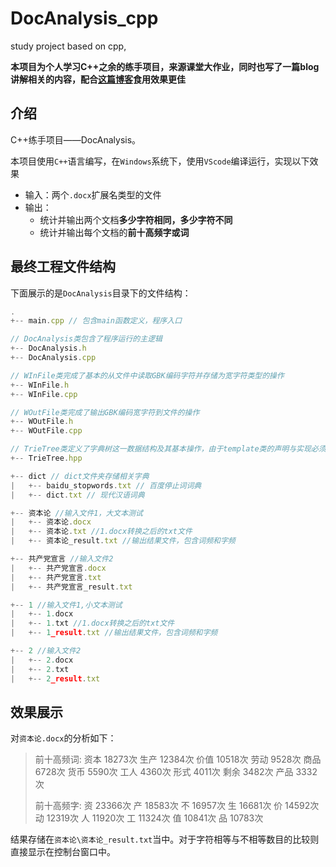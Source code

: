 # DocAnalysis_cpp
study project based on cpp,

**本项目为个人学习C++之余的练手项目，来源课堂大作业，同时也写了一篇blog讲解相关的内容，配合[这篇博客](https://blog.csdn.net/qq_43578237/article/details/123579743)食用效果更佳**

## 介绍
C++练手项目——DocAnalysis。

本项目使用`C++`语言编写，在`Windows`系统下，使用`VScode`编译运行，实现以下效果
- 输入：两个`.docx`扩展名类型的文件
- 输出：
  - 统计并输出两个文档**多少字符相同，多少字符不同**
  - 统计并输出每个文档的**前十高频字或词**


## 最终工程文件结构

下面展示的是`DocAnalysis`目录下的文件结构：

```js
.
+-- main.cpp // 包含main函数定义，程序入口

// DocAnalysis类包含了程序运行的主逻辑
+-- DocAnalysis.h
+-- DocAnalysis.cpp

// WInFile类完成了基本的从文件中读取GBK编码字符并存储为宽字符类型的操作
+-- WInFile.h
+-- WInFile.cpp

// WOutFile类完成了输出GBK编码宽字符到文件的操作
+-- WOutFile.h
+-- WOutFile.cpp

// TrieTree类定义了字典树这一数据结构及其基本操作，由于template类的声明与实现必须放在同一个文件当中，所以这里采用.hpp文件类型
+-- TrieTree.hpp

+-- dict // dict文件夹存储相关字典
|   +-- baidu_stopwords.txt // 百度停止词词典
|   +-- dict.txt // 现代汉语词典

+-- 资本论 //输入文件1，大文本测试
|   +-- 资本论.docx
|   +-- 资本论.txt //1.docx转换之后的txt文件
|   +-- 资本论_result.txt //输出结果文件，包含词频和字频

+-- 共产党宣言 //输入文件2
|   +-- 共产党宣言.docx
|   +-- 共产党宣言.txt
|   +-- 共产党宣言_result.txt

+-- 1 //输入文件1,小文本测试
|   +-- 1.docx
|   +-- 1.txt //1.docx转换之后的txt文件
|   +-- 1_result.txt //输出结果文件，包含词频和字频

+-- 2 //输入文件2
|   +-- 2.docx
|   +-- 2.txt
|   +-- 2_result.txt
```

## 效果展示
对`资本论.docx`的分析如下：

> 前十高频词: 
> 资本 18273次
> 生产 12384次
> 价值 10518次
> 劳动 9528次
> 商品 6728次
> 货币 5590次
> 工人 4360次
> 形式 4011次
> 剩余 3482次
> 产品 3332次
>
> 前十高频字: 
> 资 23366次
> 产 18583次
> 不 16957次
> 生 16681次
> 价 14592次
> 动 12319次
> 人 11920次
> 工 11324次
> 值 10841次
> 品 10783次

结果存储在`资本论\资本论_result.txt`当中。对于字符相等与不相等数目的比较则直接显示在控制台窗口中。
